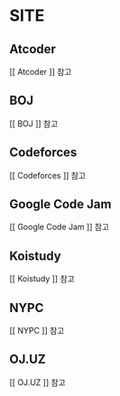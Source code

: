 # SITE

## Atcoder
[[ Atcoder ]] 참고

## BOJ
[[ BOJ ]] 참고

## Codeforces
[[ Codeforces ]] 참고

## Google Code Jam
[[ Google Code Jam ]] 참고

## Koistudy
[[ Koistudy ]] 참고

## NYPC
[[ NYPC ]] 참고

## OJ.UZ
[[ OJ.UZ ]] 참고

